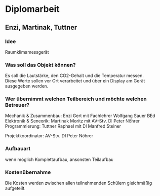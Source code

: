 # Diplomarbeit  
## Enzi, Martinak, Tuttner  
  
### Idee  
Raumklimamessgerät  
  
### Was soll das Objekt können?  
Es soll die Lautstärke, den CO2-Gehalt und die Temperatur messen.  
Diese Werte sollen vor Ort verarbeitet und über ein Display am Gerät ausgegeben werden.  
  
### Wer übernimmt welchen Teilbereich und möchte welchen Betreuer?  
Mechanik & Zusammenbau:     Enzi Gert mit Fachlehrer Wolfgang Sauer BEd  
Elektronik & Seneorik:      Martinak Moritz mit AV-Stv. DI Peter Nöhrer  
Programmierung:             Tuttner Raphael mit DI Manfred Steiner  
  
Projektkoordinator:         AV-Stv. DI Peter Nöhrer  
  
### Aufbauart  
wenn möglich Komplettaufbau, ansonsten Teilaufbau  

### Kostenübernahme  
Die Kosten werden zwischen allen teilnehmenden Schülern gleichmäßig aufgeteilt.
